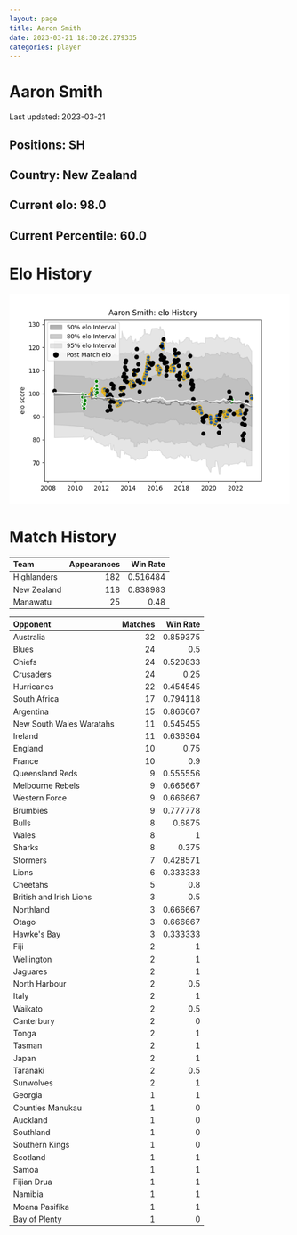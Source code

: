 ```yaml
---  
layout: page  
title: Aaron Smith  
date: 2023-03-21 18:30:26.279335  
categories: player  
---
```

# Aaron Smith


Last updated: 2023-03-21
## Positions: SH

## Country: New Zealand

## Current elo: 98.0

## Current Percentile: 60.0

# Elo History


![elo history](history_AaronSmith.png)
# Match History


| Team        |   Appearances |   Win Rate |
|:------------|--------------:|-----------:|
| Highlanders |           182 |   0.516484 |
| New Zealand |           118 |   0.838983 |
| Manawatu    |            25 |   0.48     |

| Opponent                 |   Matches |   Win Rate |
|:-------------------------|----------:|-----------:|
| Australia                |        32 |   0.859375 |
| Blues                    |        24 |   0.5      |
| Chiefs                   |        24 |   0.520833 |
| Crusaders                |        24 |   0.25     |
| Hurricanes               |        22 |   0.454545 |
| South Africa             |        17 |   0.794118 |
| Argentina                |        15 |   0.866667 |
| New South Wales Waratahs |        11 |   0.545455 |
| Ireland                  |        11 |   0.636364 |
| England                  |        10 |   0.75     |
| France                   |        10 |   0.9      |
| Queensland Reds          |         9 |   0.555556 |
| Melbourne Rebels         |         9 |   0.666667 |
| Western Force            |         9 |   0.666667 |
| Brumbies                 |         9 |   0.777778 |
| Bulls                    |         8 |   0.6875   |
| Wales                    |         8 |   1        |
| Sharks                   |         8 |   0.375    |
| Stormers                 |         7 |   0.428571 |
| Lions                    |         6 |   0.333333 |
| Cheetahs                 |         5 |   0.8      |
| British and Irish Lions  |         3 |   0.5      |
| Northland                |         3 |   0.666667 |
| Otago                    |         3 |   0.666667 |
| Hawke's Bay              |         3 |   0.333333 |
| Fiji                     |         2 |   1        |
| Wellington               |         2 |   1        |
| Jaguares                 |         2 |   1        |
| North Harbour            |         2 |   0.5      |
| Italy                    |         2 |   1        |
| Waikato                  |         2 |   0.5      |
| Canterbury               |         2 |   0        |
| Tonga                    |         2 |   1        |
| Tasman                   |         2 |   1        |
| Japan                    |         2 |   1        |
| Taranaki                 |         2 |   0.5      |
| Sunwolves                |         2 |   1        |
| Georgia                  |         1 |   1        |
| Counties Manukau         |         1 |   0        |
| Auckland                 |         1 |   0        |
| Southland                |         1 |   0        |
| Southern Kings           |         1 |   0        |
| Scotland                 |         1 |   1        |
| Samoa                    |         1 |   1        |
| Fijian Drua              |         1 |   1        |
| Namibia                  |         1 |   1        |
| Moana Pasifika           |         1 |   1        |
| Bay of Plenty            |         1 |   0        |